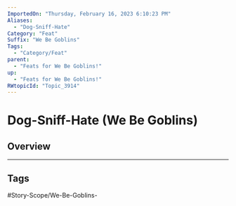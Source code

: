 ```yaml
---
ImportedOn: "Thursday, February 16, 2023 6:10:23 PM"
Aliases:
  - "Dog-Sniff-Hate"
Category: "Feat"
Suffix: "We Be Goblins"
Tags:
  - "Category/Feat"
parent:
  - "Feats for We Be Goblins!"
up:
  - "Feats for We Be Goblins!"
RWtopicId: "Topic_3914"
---
```

# Dog-Sniff-Hate (We Be Goblins)
## Overview

---
## Tags
#Story-Scope/We-Be-Goblins-

